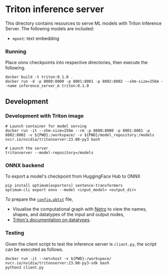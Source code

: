 # Triton inference server

This directory contains resources to serve ML models with Triton Inference Server. The following models are included:

- `mpnet`: text embedding

### Running

Place onnx checkpoints into respective directories, then execute the following.

```
docker build -t triton:0.1.0 .
docker run -d -p 8000:8000 -p 8001:8001 -p 8002:8002 --shm-size=256m --name inference_server_m triton:0.1.0
```

## Development

### Development with Triton image

```
# Launch container for model serving
docker run -it --shm-size=256m --rm -p 8000:8000 -p 8001:8001 -p 8002:8002 -v ${PWD}:/workspace/ -v ${PWD}/model_repository:/models nvcr.io/nvidia/tritonserver:23.08-py3 bash

# Launch the server
tritonserver --model-repository=/models
```

### ONNX backend

To export a model's checkpoint from HuggingFace Hub to ONNX

```{bash}
pip install optimum[exporters] sentence-transformers
optimum-cli export onnx --model <input_model> <output_dir>
```

To prepare the [`config.pbtxt`](https://docs.nvidia.com/deeplearning/triton-inference-server/user-guide/docs/user_guide/model_configuration.html) file,
- Visualise the computational graph with [Netro](https://netron.app/) to view the names, shapes, and datatypes of the input and output nodes,
- [Triton's documentation on datatypes](https://docs.nvidia.com/deeplearning/triton-inference-server/user-guide/docs/user_guide/model_configuration.html#datatypes).

### Testing

Given the client script to test the inference server is `client.py`, the script can be executed as follows.

```
docker run -it --net=host -v ${PWD}:/workspace/ nvcr.io/nvidia/tritonserver:23.08-py3-sdk bash
python3 client.py
```
